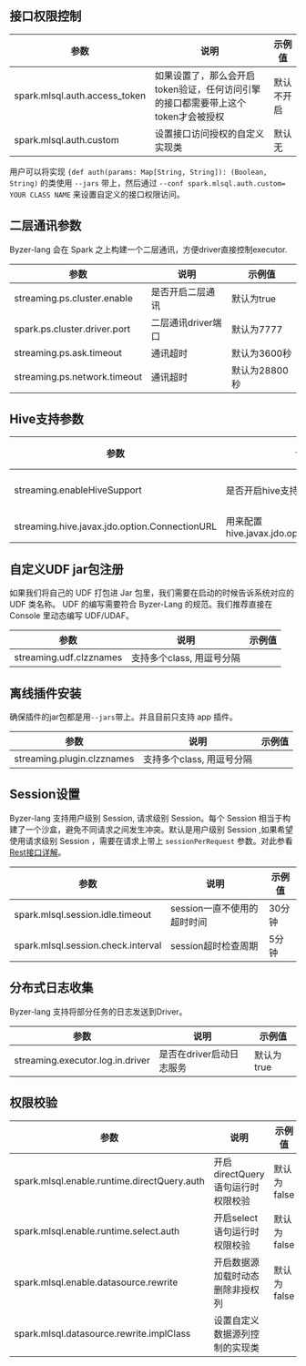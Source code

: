
## 接口权限控制

| 参数 | 说明 | 示例值 |
|----|----|-----|
|  spark.mlsql.auth.access_token  |  如果设置了，那么会开启token验证，任何访问引擎的接口都需要带上这个token才会被授权  | 默认不开启    |
|  spark.mlsql.auth.custom  | 设置接口访问授权的自定义实现类 |  默认无   |

用户可以将实现 `{def auth(params: Map[String, String]): (Boolean, String)` 的类使用 `--jars` 带上，然后通过 `--conf spark.mlsql.auth.custom= YOUR CLASS NAME` 来设置自定义的接口权限访问。

## 二层通讯参数

Byzer-lang 会在 Spark 之上构建一个二层通讯，方便driver直接控制executor.

| 参数 | 说明 | 示例值 |
|----|----|-----|
|  streaming.ps.cluster.enable  |  是否开启二层通讯  |  默认为true   |
|  spark.ps.cluster.driver.port  |  二层通讯driver端口 |  默认为7777   |
|  streaming.ps.ask.timeout |  通讯超时 |  默认为3600秒   |
|  streaming.ps.network.timeout |  通讯超时 |  默认为28800秒   |

## Hive支持参数

| 参数 | 说明 | 示例值 |
|----|----|-----|
| streaming.enableHiveSupport  |  是否开启hive支持  |  默认为false   |
|  streaming.hive.javax.jdo.option.ConnectionURL  | 用来配置hive.javax.jdo.option.ConnectionURL|  默认为空   |

## 自定义UDF jar包注册

如果我们将自己的 UDF 打包进 Jar 包里，我们需要在启动的时候告诉系统对应的 UDF 类名称。
UDF 的编写需要符合 Byzer-Lang 的规范。我们推荐直接在 Console 里动态编写 UDF/UDAF。

| 参数 | 说明               | 示例值 |
|----|------------------|-----|
| streaming.udf.clzznames  | 支持多个class, 用逗号分隔 |     |

## 离线插件安装

确保插件的jar包都是用`--jars`带上。并且目前只支持 app 插件。

| 参数 | 说明 | 示例值 |
|----|----|-----|
| streaming.plugin.clzznames  |  支持多个class, 用逗号分隔  |     |


## Session设置

Byzer-lang 支持用户级别 Session, 请求级别 Session。每个 Session 相当于构建了一个沙盒，避免不同请求之间发生冲突。默认是用户级别 Session ,如果希望使用请求级别 Session ，需要在请求上带上 `sessionPerRequest` 参数。对此参看[Rest接口详解](../developer/api/run_script_api.md)。


| 参数 | 说明 | 示例值 |
|----|----|-----|
| spark.mlsql.session.idle.timeout  |  session一直不使用的超时时间  |  30分钟   |
| spark.mlsql.session.check.interval  |  session超时检查周期  |  5分钟   |

## 分布式日志收集

Byzer-lang 支持将部分任务的日志发送到Driver。

| 参数 | 说明 | 示例值 |
|----|----|-----|
| streaming.executor.log.in.driver  |  是否在driver启动日志服务  | 默认为true|

## 权限校验

| 参数 | 说明 | 示例值 |
|----|----|-----|
| spark.mlsql.enable.runtime.directQuery.auth  |  开启directQuery语句运行时权限校验  | 默认为false|
| spark.mlsql.enable.runtime.select.auth  |  开启select语句运行时权限校验  | 默认为false|
| spark.mlsql.enable.datasource.rewrite  |  开启数据源加载时动态删除非授权列  | 默认为false|
| spark.mlsql.datasource.rewrite.implClass  |  设置自定义数据源列控制的实现类 | &nbsp;|
